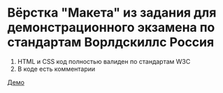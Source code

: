 # Вёрстка "Макета" из задания для демонстрационного экзамена по стандартам Ворлдскиллс Россия

1. HTML и CSS код полностью валиден по стандартам W3C
2. В коде есть комментарии

[Демо](https://greenbabyborn.github.io/demo-exam-template/) 
